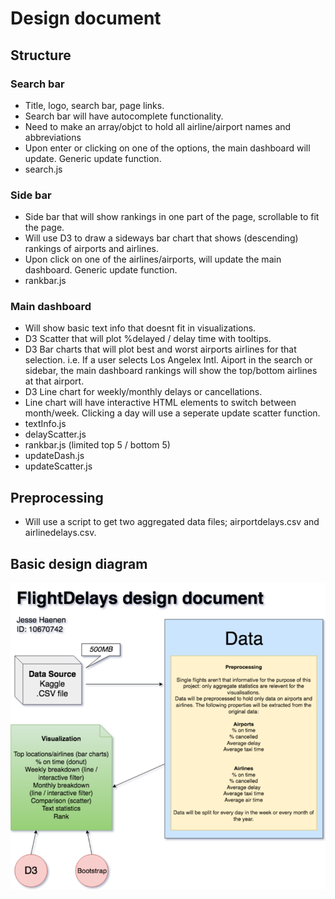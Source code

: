 # Design document

## Structure

### Search bar

* Title, logo, search bar, page links.
* Search bar will have autocomplete functionality.
* Need to make an array/objct to hold all airline/airport names and abbreviations
* Upon enter or clicking on one of the options, the main dashboard will update. Generic update function.
* search.js

### Side bar

* Side bar that will show rankings in one part of the page, scrollable to fit the page.
* Will use D3 to draw a sideways bar chart that shows (descending) rankings of airports and airlines.
* Upon click on one of the airlines/airports, will update the main dashboard. Generic update function.
* rankbar.js

### Main dashboard

* Will show basic text info that doesnt fit in visualizations.
* D3 Scatter that will plot %delayed / delay time with tooltips.
* D3 Bar charts that will plot best and worst airports airlines for that selection. i.e. If a user selects Los Angelex Intl. Aiport in the search or sidebar, the main dashboard rankings will show the top/bottom airlines at that airport.
* D3 Line chart for weekly/monthly delays or cancellations.
* Line chart will have interactive HTML elements to switch between month/week. Clicking a day will use a seperate update scatter function.
* textInfo.js
* delayScatter.js
* rankbar.js (limited top 5 / bottom 5)
* updateDash.js
* updateScatter.js

## Preprocessing

* Will use a script to get two aggregated data files; airportdelays.csv and airlinedelays.csv.

## Basic design diagram

![diagram](doc/diagram.png)
